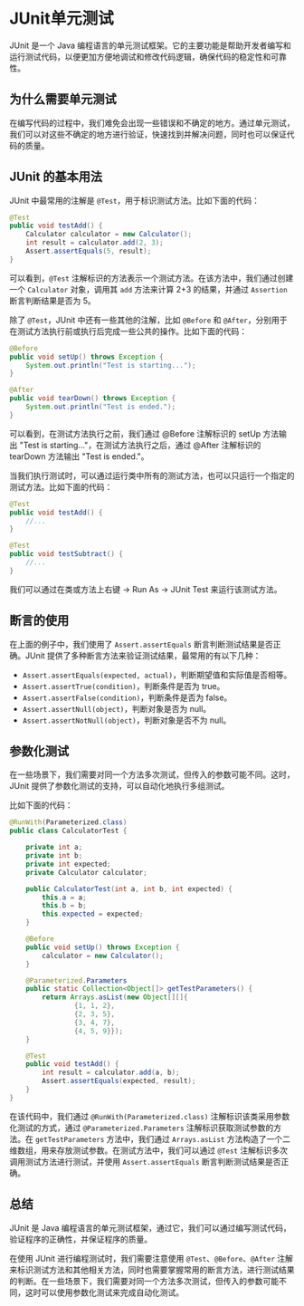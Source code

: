 # JUnit单元测试
JUnit 是一个 Java 编程语言的单元测试框架。它的主要功能是帮助开发者编写和运行测试代码，以便更加方便地调试和修改代码逻辑，确保代码的稳定性和可靠性。

## 为什么需要单元测试
在编写代码的过程中，我们难免会出现一些错误和不确定的地方。通过单元测试，我们可以对这些不确定的地方进行验证，快速找到并解决问题，同时也可以保证代码的质量。

## JUnit 的基本用法
JUnit 中最常用的注解是 `@Test`，用于标识测试方法。比如下面的代码：
```java
@Test
public void testAdd() {
    Calculator calculator = new Calculator();
    int result = calculator.add(2, 3);
    Assert.assertEquals(5, result);
}
```
可以看到，`@Test` 注解标识的方法表示一个测试方法。在该方法中，我们通过创建一个 `Calculator` 对象，调用其 `add` 方法来计算 2+3 的结果，并通过 `Assertion` 断言判断结果是否为 5。

除了 `@Test`，JUnit 中还有一些其他的注解，比如 `@Before` 和 `@After`，分别用于在测试方法执行前或执行后完成一些公共的操作。比如下面的代码：
```java
@Before
public void setUp() throws Exception {
    System.out.println("Test is starting...");
}

@After
public void tearDown() throws Exception {
    System.out.println("Test is ended.");
}
```
可以看到，在测试方法执行之前，我们通过 @Before 注解标识的 setUp 方法输出 "Test is starting..."，在测试方法执行之后，通过 @After 注解标识的 tearDown 方法输出 "Test is ended."。

当我们执行测试时，可以通过运行类中所有的测试方法，也可以只运行一个指定的测试方法。比如下面的代码：
```java
@Test
public void testAdd() {
    //...
}

@Test
public void testSubtract() {
    //...
}
```
我们可以通过在类或方法上右键 -> Run As -> JUnit Test 来运行该测试方法。

## 断言的使用
在上面的例子中，我们使用了 `Assert.assertEquals` 断言判断测试结果是否正确。JUnit 提供了多种断言方法来验证测试结果，最常用的有以下几种：

+ `Assert.assertEquals(expected, actual)`，判断期望值和实际值是否相等。
+ `Assert.assertTrue(condition)`，判断条件是否为 true。
+ `Assert.assertFalse(condition)`，判断条件是否为 false。
+ `Assert.assertNull(object)`，判断对象是否为 null。
+ `Assert.assertNotNull(object)`，判断对象是否不为 null。

## 参数化测试
在一些场景下，我们需要对同一个方法多次测试，但传入的参数可能不同。这时，JUnit 提供了参数化测试的支持，可以自动化地执行多组测试。

比如下面的代码：
```java
@RunWith(Parameterized.class)
public class CalculatorTest {

    private int a;
    private int b;
    private int expected;
    private Calculator calculator;

    public CalculatorTest(int a, int b, int expected) {
        this.a = a;
        this.b = b;
        this.expected = expected;
    }

    @Before
    public void setUp() throws Exception {
        calculator = new Calculator();
    }

    @Parameterized.Parameters
    public static Collection<Object[]> getTestParameters() {
        return Arrays.asList(new Object[][]{
                {1, 1, 2},
                {2, 3, 5},
                {3, 4, 7},
                {4, 5, 9}});
    }

    @Test
    public void testAdd() {
        int result = calculator.add(a, b);
        Assert.assertEquals(expected, result);
    }
}
```

在该代码中，我们通过 `@RunWith(Parameterized.class)` 注解标识该类采用参数化测试的方式，通过 `@Parameterized.Parameters` 注解标识获取测试参数的方法。在 `getTestParameters` 方法中，我们通过 `Arrays.asList` 方法构造了一个二维数组，用来存放测试参数。在测试方法中，我们可以通过 `@Test` 注解标识多次调用测试方法进行测试，并使用 `Assert.assertEquals` 断言判断测试结果是否正确。

## 总结
JUnit 是 Java 编程语言的单元测试框架，通过它，我们可以通过编写测试代码，验证程序的正确性，并保证程序的质量。

在使用 JUnit 进行编程测试时，我们需要注意使用 `@Test`、`@Before`、`@After` 注解来标识测试方法和其他相关方法，同时也需要掌握常用的断言方法，进行测试结果的判断。在一些场景下，我们需要对同一个方法多次测试，但传入的参数可能不同，这时可以使用参数化测试来完成自动化测试。